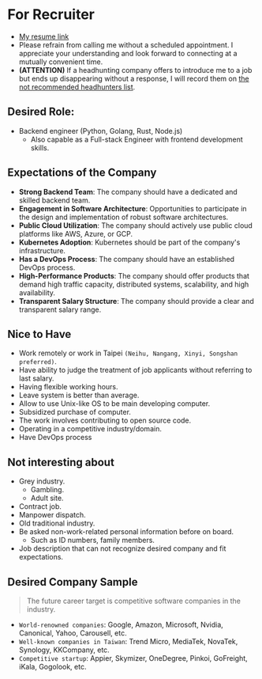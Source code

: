 # For Recruiter

* [My resume link](https://nicehorse06.github.io/nicehorse06/resume.pdf)
* Please refrain from calling me without a scheduled appointment. I appreciate your understanding and look forward to connecting at a mutually convenient time.
* **(ATTENTION)** If a headhunting company offers to introduce me to a job but ends up disappearing without a response, I will record them on [the not recommended headhunters list](https://github.com/nicehorse06/nicehorse06/blob/main/avoided_headhunters.md).

## Desired Role:
* Backend engineer (Python, Golang, Rust, Node.js)
  * Also capable as a Full-stack Engineer with frontend development skills.

## Expectations of the Company

* **Strong Backend Team**: The company should have a dedicated and skilled backend team.
* **Engagement in Software Architecture**: Opportunities to participate in the design and implementation of robust software architectures.
* **Public Cloud Utilization**: The company should actively use public cloud platforms like AWS, Azure, or GCP.
* **Kubernetes Adoption**: Kubernetes should be part of the company's infrastructure.
* **Has a DevOps Process**: The company should have an established DevOps process.
* **High-Performance Products**: The company should offer products that demand high traffic capacity, distributed systems, scalability, and high availability.
* **Transparent Salary Structure**: The company should provide a clear and transparent salary range.


## Nice to Have
* Work remotely or work in Taipei `(Neihu, Nangang, Xinyi, Songshan preferred)`.
* Have ability to judge the treatment of job applicants without referring to last salary.
* Having flexible working hours.
* Leave system is better than average.
* Allow to use Unix-like OS to be main developing computer.
* Subsidized purchase of computer.
* The work involves contributing to open source code.
* Operating in a competitive industry/domain.
* Have DevOps process

## Not interesting about
* Grey industry.
    * Gambling.
    * Adult site.
* Contract job.
* Manpower dispatch.
* Old traditional industry.
* Be asked non-work-related personal information before on board.
    * Such as ID numbers, family members.
* Job description that can not recognize desired company and fit expectations.

## Desired Company Sample
> The future career target is competitive software companies in the industry.
* `World-renowned companies`: Google, Amazon, Microsoft, Nvidia, Canonical, Yahoo, Carousell, etc.
* `Well-known companies in Taiwan`: Trend Micro, MediaTek, NovaTek, Synology, KKCompany, etc.
* `Competitive startup`: Appier, Skymizer, OneDegree, Pinkoi, GoFreight, iKala, Gogolook, etc.